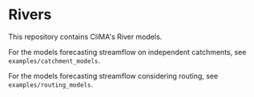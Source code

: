 # Rivers
This repository contains CliMA's River models.

For the models forecasting streamflow on independent catchments, see `examples/catchment_models`.

For the models forecasting streamflow considering routing, see `examples/routing_models`.
